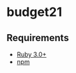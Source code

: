 # budget21

## Requirements

- [Ruby 3.0+](https://stackoverflow.com/a/42225934/39531)
- [npm](https://stackoverflow.com/a/42225934/39531)
